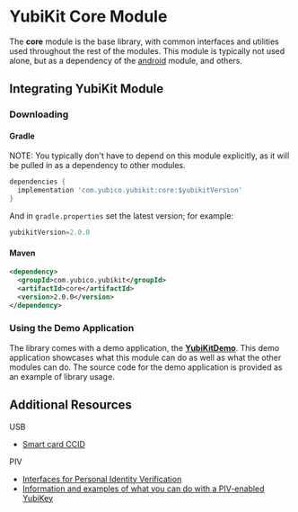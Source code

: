 # YubiKit Core Module
The **core** module is the base library, with common interfaces and utilities used
throughout the rest of the modules. This module is typically not used alone, but
as a dependency of the [android](../android/) module, and others.

## Integrating YubiKit Module <a name="integration_steps"></a>
### Downloading
#### Gradle
NOTE: You typically don't have to depend on this module explicitly, as it will
be pulled in as a dependency to other modules.

```gradle
dependencies {
  implementation 'com.yubico.yubikit:core:$yubikitVersion'
}
```

And in `gradle.properties` set the latest version; for example:
```gradle
yubikitVersion=2.0.0
```

#### Maven

```xml
<dependency>
  <groupId>com.yubico.yubikit</groupId>
  <artifactId>core</artifactId>
  <version>2.0.0</version>
</dependency>
```

### Using the Demo Application <a name="using_demo"></a>
The library comes with a demo application, the [**YubiKitDemo**](../YubikitDemo).
This demo application showcases what this module can do as well as what the other
modules can do.
The source code for the demo application is provided as an example of library
usage.

## Additional Resources <a name="additional_resources"></a>
USB
- [Smart card CCID](https://www.usb.org/sites/default/files/DWG_Smart-Card_CCID_Rev110.pdf)

PIV
- [Interfaces for Personal Identity Verification](https://nvlpubs.nist.gov/nistpubs/SpecialPublications/NIST.SP.800-73-4.pdf)
- [Information and examples of what you can do with a PIV-enabled YubiKey](https://developers.yubico.com/PIV/)
